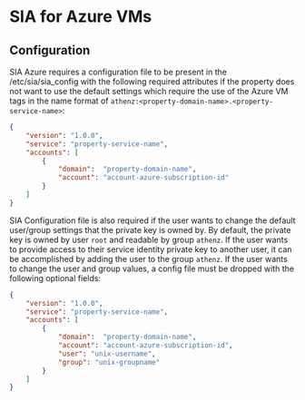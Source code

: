 # SIA for Azure VMs

## Configuration

SIA Azure requires a configuration file to be present in the /etc/sia/sia_config with the
following required attributes if the property does not want to use the default settings
which require the use of the Azure VM tags in the name format of
`athenz:<property-domain-name>.<property-service-name>`:

```json
{
    "version": "1.0.0",
    "service": "property-service-name",
    "accounts": [
        {
            "domain":  "property-domain-name",
            "account": "account-azure-subscription-id"
        }
    ]
}
```

SIA Configuration file is also required if the user wants to change the default
user/group settings that the private key is owned by. By default, the private key
is owned by user `root` and readable by group `athenz`. If the user wants to
provide access to their service identity private key to another user, it can
be accomplished by adding the user to the group `athenz`. If the user wants to
change the user and group values, a config file must be dropped with the following
optional fields:

```json
{
    "version": "1.0.0",
    "service": "property-service-name",
    "accounts": [
        {
            "domain":  "property-domain-name",
            "account": "account-azure-subscription-id",
            "user": "unix-username",
            "group": "unix-groupname"
        }
    ]
}
```
